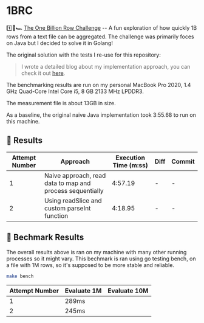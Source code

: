 # 1BRC

1️⃣🐝🏎️ [The One Billion Row Challenge](https://github.com/gunnarmorling/1brc) -- A fun exploration of how quickly 1B rows from a text file can be aggregated. The challenge was primarily foces on Java but I decided to solve it in Golang!


The original solution with the tests I re-use for this repository:
> I wrote a detailed blog about my implementation approach, you can check it out [here](https://www.bytesizego.com/blog/one-billion-row-challenge-go).


The benchmarking results are run on my personal MacBook Pro 2020, 1.4 GHz Quad-Core Intel Core i5, 8 GB 2133 MHz LPDDR3.

The measurement file is about 13GB in size.

As a baseline, the original naive Java implementation took 3:55.68 to run on this machine.

## 🚀 Results

| Attempt Number | Approach | Execution Time (m:ss) | Diff | Commit |
|-----------------|---|---|---|--|
|1| Naive approach, read data to map and process sequentially | 4:57.19 | - | - |
|2| Using readSlice and custom parseInt function  | 4:18.95 | - | - |

## 🚀 Bechmark Results
The overall results above is ran on my machine with many other running processes so it might vary.
This bechmark is ran using go testing bench, on a file with 1M rows, so it's supposed to be more stable and reliable.

```bash
make bench
```


| Attempt Number | Evaluate 1M | Evaluate 10M |
|----------------|---|---|
| 1 | 289ms |  |
| 2 | 245ms |  |
